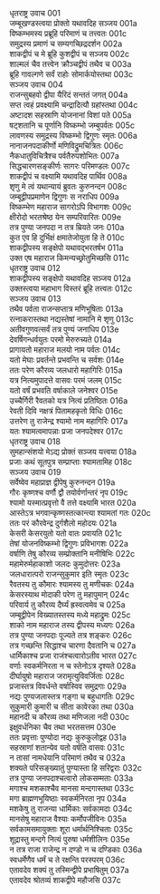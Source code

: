 धृतराष्ट्र उवाच	001  
जम्बूखण्डस्त्वया प्रोक्तो यथावदिह सञ्जय	001a  
विष्कम्भमस्य प्रब्रूहि परिमाणं च तत्त्वतः	001c  
समुद्रस्य प्रमाणं च सम्यगच्छिद्रदर्शन	002a  
शाकद्वीपं च मे ब्रूहि कुशद्वीपं च सञ्जय	002c  
शाल्मलं चैव तत्त्वेन क्रौञ्चद्वीपं तथैव च	003a  
ब्रूहि गावल्गणे सर्वं राहोः सोमार्कयोस्तथा	003c  
सञ्जय उवाच	004  
राजन्सुबहवो द्वीपा यैरिदं सन्ततं जगत्	004a  
सप्त त्वहं प्रवक्ष्यामि चन्द्रादित्यौ ग्रहांस्तथा	004c  
अष्टादश सहस्राणि योजनानां विशां पते	005a  
षट्शतानि च पूर्णानि विष्कम्भो जम्बुपर्वतः	005c  
लावणस्य समुद्रस्य विष्कम्भो द्विगुणः स्मृतः	006a  
नानाजनपदाकीर्णो मणिविद्रुमचित्रितः	006c  
नैकधातुविचित्रैश्च पर्वतैरुपशोभितः	007a  
सिद्धचारणसङ्कीर्णः सागरः परिमण्डलः	007c  
शाकद्वीपं च वक्ष्यामि यथावदिह पार्थिव	008a  
शृणु मे त्वं यथान्यायं ब्रुवतः कुरुनन्दन	008c  
जम्बूद्वीपप्रमाणेन द्विगुणः स नराधिप	009a  
विष्कम्भेण महाराज सागरोऽपि विभागशः	009c  
क्षीरोदो भरतश्रेष्ठ येन सम्परिवारितः	009e  
तत्र पुण्या जनपदा न तत्र म्रियते जनः	010a  
कुत एव हि दुर्भिक्षं क्षमातेजोयुता हि ते	010c  
शाकद्वीपस्य सङ्क्षेपो यथावद्भरतर्षभ	011a  
उक्त एष महाराज किमन्यच्छ्रोतुमिच्छसि	011c  
धृतराष्ट्र उवाच	012  
शाकद्वीपस्य सङ्क्षेपो यथावदिह सञ्जय	012a  
उक्तस्त्वया महाभाग विस्तरं ब्रूहि तत्त्वतः	012c  
सञ्जय उवाच	013  
तथैव पर्वता राजन्सप्तात्र मणिभूषिताः	013a  
रत्नाकरास्तथा नद्यस्तेषां नामानि मे शृणु	013c  
अतीवगुणवत्सर्वं तत्र पुण्यं जनाधिप	013e  
देवर्षिगन्धर्वयुतः परमो मेरुरुच्यते	014a  
प्रागायतो महाराज मलयो नाम पर्वतः	014c  
यतो मेघाः प्रवर्तन्ते प्रभवन्ति च सर्वशः	014e  
ततः परेण कौरव्य जलधारो महागिरिः	015a  
यत्र नित्यमुपादत्ते वासवः परमं जलम्	015c  
यतो वर्षं प्रभवति वर्षाकाले जनेश्वर	015e  
उच्चैर्गिरी रैवतको यत्र नित्यं प्रतिष्ठितः	016a  
रेवती दिवि नक्षत्रं पितामहकृतो विधिः	016c  
उत्तरेण तु राजेन्द्र श्यामो नाम महागिरिः	017a  
यतः श्यामत्वमापन्नाः प्रजा जनपदेश्वर	017c  
धृतराष्ट्र उवाच	018  
सुमहान्संशयो मेऽद्य प्रोक्तं सञ्जय यत्त्वया	018a  
प्रजाः कथं सूतपुत्र सम्प्राप्ताः श्यामतामिह	018c  
सञ्जय उवाच	019  
सर्वेष्वेव महाप्राज्ञ द्वीपेषु कुरुनन्दन	019a  
गौरः कृष्णश्च वर्णौ द्वौ तयोर्वर्णान्तरं नृप	019c  
श्यामो यस्मात्प्रवृत्तो वै तत्ते वक्ष्यामि भारत	020a  
आस्तेऽत्र भगवान्कृष्णस्तत्कान्त्या श्यामतां गतः	020c  
ततः परं कौरवेन्द्र दुर्गशैलो महोदयः	021a  
केसरी केसरयुतो यतो वातः प्रवायति	021c  
तेषां योजनविष्कम्भो द्विगुणः प्रविभागशः	022a  
वर्षाणि तेषु कौरव्य सम्प्रोक्तानि मनीषिभिः	022c  
महामेरुर्महाकाशो जलदः कुमुदोत्तरः	023a  
जलधारात्परो राजन्सुकुमार इति स्मृतः	023c  
रैवतस्य तु कौमारः श्यामस्य तु मणीचकः	024a  
केसरस्याथ मोदाकी परेण तु महापुमान्	024c  
परिवार्य तु कौरव्य दैर्घ्यं ह्रस्वत्वमेव च	025a  
जम्बूद्वीपेन विख्यातस्तस्य मध्ये महाद्रुमः	025c  
शाको नाम महाराज तस्य द्वीपस्य मध्यगः	026a  
तत्र पुण्या जनपदाः पूज्यते तत्र शङ्करः	026c  
तत्र गच्छन्ति सिद्धाश्च चारणा दैवतानि च	027a  
धार्मिकाश्च प्रजा राजंश्चत्वारोऽतीव भारत	027c  
वर्णाः स्वकर्मनिरता न च स्तेनोऽत्र दृश्यते	028a  
दीर्घायुषो महाराज जरामृत्युविवर्जिताः	028c  
प्रजास्तत्र विवर्धन्ते वर्षास्विव समुद्रगाः	029a  
नद्यः पुण्यजलास्तत्र गङ्गा च बहुधागतिः	029c  
सुकुमारी कुमारी च सीता कावेरका तथा	030a  
महानदी च कौरव्य तथा मणिजला नदी	030c  
इक्षुवर्धनिका चैव तथा भरतसत्तम	030e  
ततः प्रवृत्ताः पुण्योदा नद्यः कुरुकुलोद्वह	031a  
सहस्राणां शतान्येव यतो वर्षति वासवः	031c  
न तासां नामधेयानि परिमाणं तथैव च	032a  
शक्यते परिसङ्ख्यातुं पुण्यास्ता हि सरिद्वराः	032c  
तत्र पुण्या जनपदाश्चत्वारो लोकसम्मताः	033a  
मगाश्च मशकाश्चैव मानसा मन्दगास्तथा	033c  
मगा ब्राह्मणभूयिष्ठाः स्वकर्मनिरता नृप	034a  
मशकेषु तु राजन्या धार्मिकाः सर्वकामदाः	034c  
मानसेषु महाराज वैश्याः कर्मोपजीविनः	035a  
सर्वकामसमायुक्ताः शूरा धर्मार्थनिश्चिताः	035c  
शूद्रास्तु मन्दगे नित्यं पुरुषा धर्मशीलिनः	035e  
न तत्र राजा राजेन्द्र न दण्डो न च दण्डिकाः	036a  
स्वधर्मेणैव धर्मं च ते रक्षन्ति परस्परम्	036c  
एतावदेव शक्यं तु तस्मिन्द्वीपे प्रभाषितुम्	037a  
एतावदेव श्रोतव्यं शाकद्वीपे महौजसि	037c  
